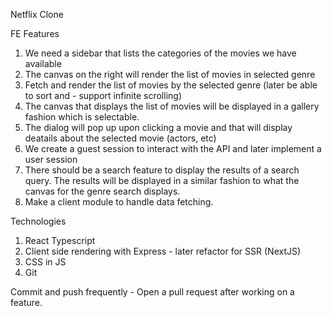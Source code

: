 Netflix Clone

FE Features

1. We need a sidebar that lists the categories of the movies we have available
2. The canvas on the right will render the list of movies in selected genre
3. Fetch and render the list of movies by the selected genre (later be able to sort and - support infinite scrolling)
4. The canvas that displays the list of movies will be displayed in a gallery fashion which is selectable. 
5. The dialog will pop up upon clicking a movie and that will display deatails about the selected movie (actors, etc)
6. We create a guest session to interact with the API and later implement a user session
7. There should be a search feature to display the results of a search query. The results will be displayed in a similar fashion to what the canvas for the genre search displays.
8. Make a client module to handle data fetching. 

Technologies
1. React Typescript 
2. Client side rendering with Express - later refactor for SSR (NextJS)
3. CSS in JS 
4. Git

Commit and push frequently - Open a pull request after working on a feature.
